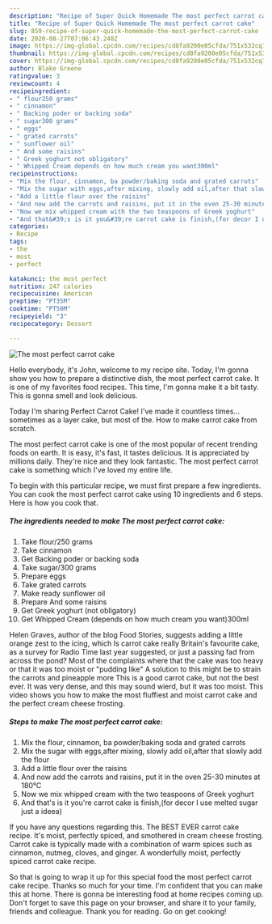 ```yaml
---
description: "Recipe of Super Quick Homemade The most perfect carrot cake"
title: "Recipe of Super Quick Homemade The most perfect carrot cake"
slug: 859-recipe-of-super-quick-homemade-the-most-perfect-carrot-cake
date: 2020-08-27T07:06:43.248Z
image: https://img-global.cpcdn.com/recipes/cd8fa9200e05cfda/751x532cq70/the-most-perfect-carrot-cake-recipe-main-photo.jpg
thumbnail: https://img-global.cpcdn.com/recipes/cd8fa9200e05cfda/751x532cq70/the-most-perfect-carrot-cake-recipe-main-photo.jpg
cover: https://img-global.cpcdn.com/recipes/cd8fa9200e05cfda/751x532cq70/the-most-perfect-carrot-cake-recipe-main-photo.jpg
author: Blake Greene
ratingvalue: 3
reviewcount: 4
recipeingredient:
- " flour250 grams"
- " cinnamon"
- " Backing poder or backing soda"
- " sugar300 grams"
- " eggs"
- " grated carrots"
- " sunflower oil"
- " And some raisins"
- " Greek yoghurt not obligatory"
- " Whipped Cream depends on how much cream you want300ml"
recipeinstructions:
- "Mix the flour, cinnamon, ba powder/baking soda and grated carrots"
- "Mix the sugar with eggs,after mixing, slowly add oil,after that slowly add the flour"
- "Add a little flour over the raisins"
- "And now add the carrots and raisins, put it in the oven 25-30 minutes at 180°C"
- "Now we mix whipped cream with the two teaspoons of Greek yoghurt"
- "And that&#39;s is it you&#39;re carrot cake is finish,(for decor I use melted sugar just a ideea)"
categories:
- Recipe
tags:
- the
- most
- perfect

katakunci: the most perfect 
nutrition: 247 calories
recipecuisine: American
preptime: "PT35M"
cooktime: "PT50M"
recipeyield: "3"
recipecategory: Dessert

---
```



![The most perfect carrot cake](https://img-global.cpcdn.com/recipes/cd8fa9200e05cfda/751x532cq70/the-most-perfect-carrot-cake-recipe-main-photo.jpg)

Hello everybody, it's John, welcome to my recipe site. Today, I'm gonna show you how to prepare a distinctive dish, the most perfect carrot cake. It is one of my favorites food recipes. This time, I'm gonna make it a bit tasty. This is gonna smell and look delicious.

Today I&#39;m sharing Perfect Carrot Cake! I&#39;ve made it countless times…sometimes as a layer cake, but most of the. How to make carrot cake from scratch.

The most perfect carrot cake is one of the most popular of recent trending foods on earth. It is easy, it's fast, it tastes delicious. It is appreciated by millions daily. They're nice and they look fantastic. The most perfect carrot cake is something which I've loved my entire life.


To begin with this particular recipe, we must first prepare a few ingredients. You can cook the most perfect carrot cake using 10 ingredients and 6 steps. Here is how you cook that.

<!--inarticleads1-->

##### The ingredients needed to make The most perfect carrot cake:

1. Take  flour/250 grams
1. Take  cinnamon
1. Get  Backing poder or backing soda
1. Take  sugar/300 grams
1. Prepare  eggs
1. Take  grated carrots
1. Make ready  sunflower oil
1. Prepare  And some raisins
1. Get  Greek yoghurt (not obligatory)
1. Get  Whipped Cream (depends on how much cream you want)300ml


Helen Graves, author of the blog Food Stories, suggests adding a little orange zest to the icing, which Is carrot cake really Britain&#39;s favourite cake, as a survey for Radio Time last year suggested, or just a passing fad from across the pond? Most of the complaints where that the cake was too heavy or that it was too moist or &#34;pudding like&#34; A solution to this might be to strain the carrots and pineapple more This is a good carrot cake, but not the best ever. It was very dense, and this may sound wierd, but it was too moist. This video shows you how to make the most fluffiest and moist carrot cake and the perfect cream cheese frosting. 

<!--inarticleads2-->

##### Steps to make The most perfect carrot cake:

1. Mix the flour, cinnamon, ba powder/baking soda and grated carrots
1. Mix the sugar with eggs,after mixing, slowly add oil,after that slowly add the flour
1. Add a little flour over the raisins
1. And now add the carrots and raisins, put it in the oven 25-30 minutes at 180°C
1. Now we mix whipped cream with the two teaspoons of Greek yoghurt
1. And that&#39;s is it you&#39;re carrot cake is finish,(for decor I use melted sugar just a ideea)


If you have any questions regarding this. The BEST EVER carrot cake recipe. It&#39;s moist, perfectly spiced, and smothered in cream cheese frosting. Carrot cake is typically made with a combination of warm spices such as cinnamon, nutmeg, cloves, and ginger. A wonderfully moist, perfectly spiced carrot cake recipe. 

So that is going to wrap it up for this special food the most perfect carrot cake recipe. Thanks so much for your time. I'm confident that you can make this at home. There is gonna be interesting food at home recipes coming up. Don't forget to save this page on your browser, and share it to your family, friends and colleague. Thank you for reading. Go on get cooking!
